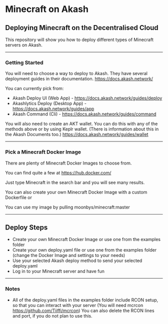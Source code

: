 # Minecraft on Akash

## Deploying Minecraft on the Decentralised Cloud

This repository will show you how to deploy different types of Minecraft servers on Akash.

***

### Getting Started

You will need to choose a way to deploy to Akash. They have several deployment guides in their documentation. https://docs.akash.network/

You can currently pick from:

- Akash Deploy UI (Web App) - https://docs.akash.network/guides/deploy
- Akashlytics Deploy (Desktop App) - https://docs.akash.network/guides/app
- Akash Command (Cli) - https://docs.akash.network/guides/command

You will also need to create an AKT wallet. You can do this with any of the methods above or by using Keplr wallet. (There is information about this in the Akash Documents too.)
https://docs.akash.network/guides/wallet

***

### Pick a Minecraft Docker Image

There are plenty of Minecraft Docker Images to choose from. 

You can find quite a few at https://hub.docker.com/ 

Just type Minecraft in the search bar and you will see many results. 

You can also create your own Minecraft Docker Image with a custom Dockerfile or

You can use my image by pulling moonbys/minecraft:master

***

## Deploy Steps

- Create your own Minecraft Docker Image or use one from the examples folder
- Create your own deploy.yaml file or use one from the examples folder (change the Docker Image and settings to your needs)
- Use your selected Akash deploy method to send your selected deploy.yaml
- Log in to your Minecraft server and have fun

***

### Notes

- All of the deploy.yaml files in the examples folder include RCON setup, so that you can interact with your server (You will need mcrcon https://github.com/Tiiffi/mcrcon) You can also delete the RCON lines and port, if you do not plan to use this. 
